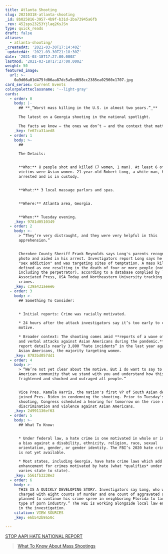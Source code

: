 ```yaml
---
title: Atlanta Shooting
slug: 20210318-atlanta-shooting
_id: 8b025816-3957-4b9f-b31d-2ba73945a6fb
_rev: 45Isps23253Yjlaq2KsJSn
type: quick_reads
draft: false
aliases:
  - atlanta-shooting/
_createdAt: '2021-03-30T17:14:40Z'
_updatedAt: '2021-03-30T21:18:30Z'
date: '2021-03-18T17:27:00.000Z'
lastmod: '2021-03-18T17:27:00.000Z'
weight: 50
featured_image:
  url: >-
    0a9d66a01d475fd06aa87dc5a5ed658cc2385ea02560x1707.jpg
card_series: Current Events
colorpaletteclassname: '--light-gray'
cards:
  - order: 0
    body: |-
      ## **_“Worst mass killing in the U.S. in almost two years.”_**

      The latest on a Georgia shooting in the national spotlight.

      The facts we know – the ones we don’t – and the context that matters.
    _key: fe67ca31aed8
  - order: 1
    body: >-
      ##   

      The Details:


      **Who:** 8 people shot and killed (7 women, 1 man). At least 6 of the
      victims were Asian women. 21-year-old Robert Long, a white man, has been
      arrested and is in custody.


      **What:** 3 local massage parlors and spas.


      **Where:** Atlanta area, Georgia.


      **When:** Tuesday evening.
    _key: 9781d0510349
  - order: 2
    body: >-
      > “They’re very distraught, and they were very helpful in this
      apprehension.”


      Cherokee County Sheriff Frank Reynolds says Long's parents recognized his
      photo and aided in his arrest. Investigators report Long says he has a
      "sex addiction" and was targeting sites of temptation. A mass killing is
      defined as one resulting in the death of four or more people (not
      including the perpetrator), according to a database complied by The
      Associated Press, USA Today and Northeastern University tracking these
      crimes.
    _key: c39a431aeee6
  - order: 3
    body: >-
      ## Something To Consider:


      * Initial reports: Crime was racially motivated.

      * 24 hours after the attack investigators say it’s too early to confirm
      motive.

      * Broader context: The shooting comes amid **reports of a wave of violent
      and verbal attacks against Asian Americans during the pandemic.** A new
      report details nearly 3,800 “hate incidents” in the last year against
      Asian Americans, the majority targeting women.
    _key: 8783bd057dd1
  - order: 4
    body: >-
      > “We’re not yet clear about the motive. But I do want to say to our Asian
      American community that we stand with you and understand how this has
      frightened and shocked and outraged all people.”


      Vice Pres. Kamala Harris, the nation's first VP of South Asian descent,
      joined Pres. Biden in condemning the shooting. Prior to Tuesday's
      shooting, Congress scheduled a hearing for tomorrow on the rise of
      discrimination and violence against Asian Americans.
    _key: 2d991136ef63
  - order: 5
    body: >-
      ## What To Know:


      * Under federal law, a hate crime is one motivated in whole or in part by
      a bias against a disability, ethnicity, religion, race, sexual
      orientation, gender, or gender identity. The FBI’s 2020 hate crime report
      is not yet available.

      * Most states, including Georgia, have hate crime laws which add a penalty
      enhancement for crimes motivated by hate (what *qualifies* under that
      varies state to state).
    _key: 5561fb3238e3
  - order: 6
    body: >-
      THIS IS A QUICKLY DEVELOPING STORY. Investigators say Long, who was
      charged with eight counts of murder and one count of aggravated assault,
      planned to continue his crime spree in neighboring Florida to target “some
      type of porn industry.” The FBI is working alongside local law enforcement
      in the investigation.
    citation: VIEW SOURCES
    _key: e6b542b9a50c

---
```

[STOP AAPI HATE NATIONAL REPORT](https://secureservercdn.net/104.238.69.231/a1w.90d.myftpupload.com/wp-content/uploads/2021/03/210312-Stop-AAPI-Hate-National-Report-.pdf)

> [What To Know About Mass Shootings](https://smarthernews.com/mass-shootings/)